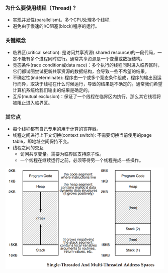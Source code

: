 <!--
 * @Author: your name
 * @Date: 2020-05-18 18:49:26
 * @LastEditTime: 2020-06-01 13:38:21
 * @LastEditors: Please set LastEditors
 * @Description: Concurrency: 并发问题
--> 

### 为什么要使用线程（Thread)？
- 实现并发性(parallelism)。多个CPU处理多个线程.
- 避免由于慢速的I/O阻塞(block)程序的运行。


### 关键概念
- 临界区(critical section): 是访问共享资源( shared resource)的一段代码，一定不能有多个进程同时进行。通常共享资源是一个变量或数据结构。
- 竞态条件(race condition或data race)：多个执行的线程同时进入临界区时，它们都试图尝试更新共享资源的数据结构，会导致一些不希望的结果。
- 不确定性(indeterminate): 程序由一个或多个竞态条件组成，程序的输出因运行而异，取决于线程在什么时候运行，导致的结果是不确定的。通常我们希望计算机系统给我们输出的结果是确定的。
- 互斥(mutual exclusion)：保证了一个线程在临界区内执行，那么其它线程将被阻止进入临界区。


### 其它点
- 每个线程都有自己专用的用于计算的寄存器。
- 线程之间进行上下文切换(context switch): 不需要切换当前使用的page table，即地址空间保持不变。
- 线程之间的交互
  - 访问共享变量。需要为临界区支持原子性。
  - 一个线程在继续运行之前，必须等待另一个线程完成一些操作。

<center><img src="./../figures/26-Single-Multi-Thread.png"></center>






